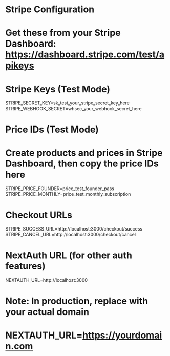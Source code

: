 # Stripe Configuration
# Get these from your Stripe Dashboard: https://dashboard.stripe.com/test/apikeys

# Stripe Keys (Test Mode)
STRIPE_SECRET_KEY=sk_test_your_stripe_secret_key_here
STRIPE_WEBHOOK_SECRET=whsec_your_webhook_secret_here

# Price IDs (Test Mode)
# Create products and prices in Stripe Dashboard, then copy the price IDs here
STRIPE_PRICE_FOUNDER=price_test_founder_pass
STRIPE_PRICE_MONTHLY=price_test_monthly_subscription

# Checkout URLs
STRIPE_SUCCESS_URL=http://localhost:3000/checkout/success
STRIPE_CANCEL_URL=http://localhost:3000/checkout/cancel

# NextAuth URL (for other auth features)
NEXTAUTH_URL=http://localhost:3000

# Note: In production, replace with your actual domain
# NEXTAUTH_URL=https://yourdomain.com


